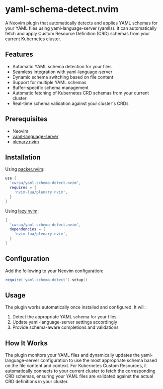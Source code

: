# yaml-schema-detect.nvim

A Neovim plugin that automatically detects and applies YAML schemas for your YAML files using yaml-language-server (yamlls). It can automatically fetch and apply Custom Resource Definition (CRD) schemas from your current Kubernetes cluster.

## Features

- Automatic YAML schema detection for your files
- Seamless integration with yaml-language-server
- Dynamic schema switching based on file content
- Support for multiple YAML schemas
- Buffer-specific schema management
- Automatic fetching of Kubernetes CRD schemas from your current cluster
- Real-time schema validation against your cluster's CRDs

## Prerequisites

- Neovim
- [yaml-language-server](https://github.com/redhat-developer/yaml-language-server)
- [plenary.nvim](https://github.com/nvim-lua/plenary.nvim)

## Installation

Using [packer.nvim](https://github.com/wbthomason/packer.nvim):

```lua
use {
  'cwrau/yaml-schema-detect.nvim',
  requires = {
    'nvim-lua/plenary.nvim',
  }
}
```

Using [lazy.nvim](https://github.com/folke/lazy.nvim):

```lua
{
  'cwrau/yaml-schema-detect.nvim',
  dependencies = {
    'nvim-lua/plenary.nvim',
  }
}
```

## Configuration

Add the following to your Neovim configuration:

```lua
require('yaml-schema-detect').setup()
```

## Usage

The plugin works automatically once installed and configured. It will:

1. Detect the appropriate YAML schema for your files
2. Update yaml-language-server settings accordingly
3. Provide schema-aware completions and validations

## How It Works

The plugin monitors your YAML files and dynamically updates the yaml-language-server configuration to use the most appropriate schema based on the file content and context. For Kubernetes Custom Resources, it automatically connects to your current cluster to fetch the corresponding CRD schemas, ensuring your YAML files are validated against the actual CRD definitions in your cluster.
